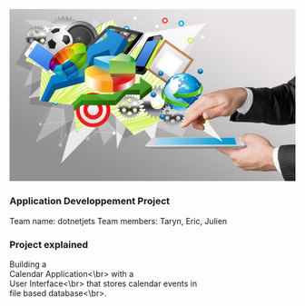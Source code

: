 ![AppDevImage](https://github.com/TarynBeaupre/HomeCalendar-dotnetjets/blob/4f184d6799bee6bd57a00bf9b70fb29e5dc03532/Markdown/banner.jpg)

### Application Developpement Project 
Team name: dotnetjets
Team members: Taryn, Eric, Julien

### Project explained
Building a <br>Calendar Application<\br> with a <br>User Interface<\br> that stores calendar events in <br>file based database<\br>. 


